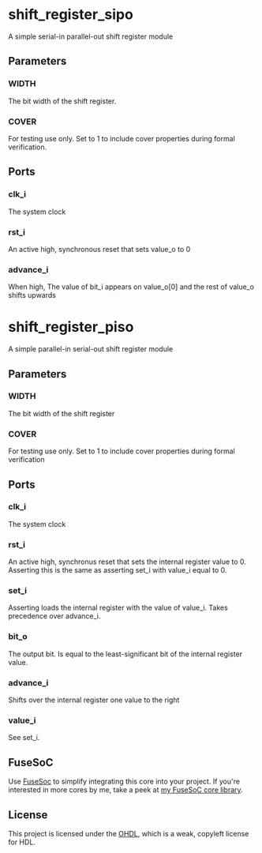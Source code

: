 # shift_register_sipo
A simple serial-in parallel-out shift register module

## Parameters
### WIDTH
The bit width of the shift register.
### COVER
For testing use only. Set to 1 to include cover properties during formal verification.

## Ports
### clk_i
The system clock

### rst_i
An active high, synchronous reset that sets value_o to 0

### advance_i
When high, The value of bit_i appears on value_o[0] and the rest of value_o shifts upwards

# shift_register_piso
A simple parallel-in serial-out shift register module

## Parameters
### WIDTH
The bit width of the shift register
### COVER
For testing use only. Set to 1 to include cover properties during formal verification

## Ports
### clk_i
The system clock

### rst_i
An active high, synchronus reset that sets the internal register value to 0. Asserting this is the same as asserting
set_i with value_i equal to 0.

### set_i
Asserting loads the internal register with the value of value_i. Takes precedence over advance_i.

### bit_o
The output bit. Is equal to the least-significant bit of the internal register value.

### advance_i
Shifts over the internal register one value to the right

### value_i
See set_i.


## FuseSoC
Use [FuseSoc](https://github.com/olofk/fusesoc) to simplify integrating this core into your project. If you're
interested in more cores by me, take a peek at [my FuseSoC core library](https://github.com/adwranovsky/CoreOrchard).

## License
This project is licensed under the [OHDL](http://juliusbaxter.net/ohdl/ohdl.txt), which is a weak, copyleft license for HDL.
